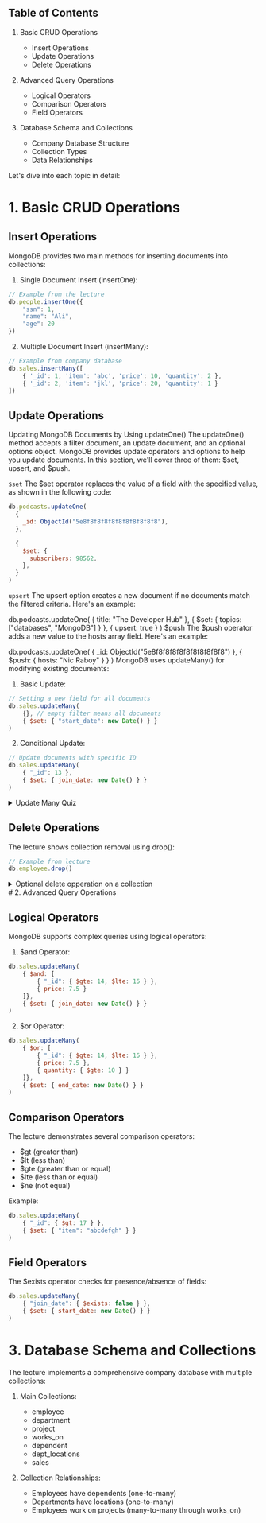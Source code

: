 

## Table of Contents

1. Basic CRUD Operations
   - Insert Operations
   - Update Operations
   - Delete Operations

2. Advanced Query Operations
   - Logical Operators
   - Comparison Operators
   - Field Operators

3. Database Schema and Collections
   - Company Database Structure
   - Collection Types
   - Data Relationships

Let's dive into each topic in detail:

# 1. Basic CRUD Operations

## Insert Operations
MongoDB provides two main methods for inserting documents into collections:

1. Single Document Insert (insertOne):
```javascript
// Example from the lecture
db.people.insertOne({ 
    "ssn": 1, 
    "name": "Ali",
    "age": 20
})
```

2. Multiple Document Insert (insertMany):
```javascript
// Example from company database
db.sales.insertMany([
    { '_id': 1, 'item': 'abc', 'price': 10, 'quantity': 2 },
    { '_id': 2, 'item': 'jkl', 'price': 20, 'quantity': 1 }
])
```

## Update Operations

Updating MongoDB Documents by Using updateOne()
The updateOne() method accepts a filter document, an update document, and an optional options object. MongoDB provides update operators and options to help you update documents. In this section, we'll cover three of them: $set, upsert, and $push.


```$set```
The $set operator replaces the value of a field with the specified value, as shown in the following code:
```javascript
db.podcasts.updateOne(
  {
    _id: ObjectId("5e8f8f8f8f8f8f8f8f8f8f8"),
  },

  {
    $set: {
      subscribers: 98562,
    },
  }
)
```
```upsert```
The upsert option creates a new document if no documents match the filtered criteria. Here's an example:

db.podcasts.updateOne(
  { title: "The Developer Hub" },
  { $set: { topics: ["databases", "MongoDB"] } },
  { upsert: true }
)
$push
The $push operator adds a new value to the hosts array field. Here's an example:

db.podcasts.updateOne(
  { _id: ObjectId("5e8f8f8f8f8f8f8f8f8f8f8") },
  { $push: { hosts: "Nic Raboy" } }
)
MongoDB uses updateMany() for modifying existing documents:

1. Basic Update:
```javascript
// Setting a new field for all documents
db.sales.updateMany(
    {}, // empty filter means all documents
    { $set: { "start_date": new Date() } }
)
```

2. Conditional Update:
```javascript
// Update documents with specific ID
db.sales.updateMany(
    { "_id": 13 },
    { $set: { join_date: new Date() } }
)
```



<details>
<summary> Update Many Quiz</summary>
Three computer science classes, with the class_ids of 377, 259, and 350, have earned 100 extra credit points by competing in a hackathon. You need to update the database so that all students who are in these classes receive extra credit points. Note that you will use the grades collection, which is in the sample_training database.

Which of the following queries will accomplish this goal? (Select one).


A.
```
db.grades.insertMany(
  {
    class_id: {
$in: [ 377, 259, 350 ]
    },
   },
  {
    $push: {
      scores: [ 
{ type : 'extra credit', score: 100 }
]
    }
  }
)
```
B.
```
db.grades.updateMany(
  {
    class_id: {
$in: [ 377, 259, 350 ]
    },
   },
  {
    $push: {
      scores: [ 
{ type : 'extra credit', score: 100 }
]
    }
  }
)
```

C.
```
db.grades.updateOne(
  {
    class_id: {
$in: [ 377, 259, 350 ]
    },
   },
  {
    $push: {
      scores: [ 
{ type : 'extra credit', score: 100 }
]
    }
  }
)
```

D.
```
db.grades.findAndModify(
  {
    class_id: {
$in: [ 377, 259, 350]
    },
   },
  {
    $push: {
      scores: [ 
{ type : 'extra credit', score: 100 }
]
    }
  }
)
```
option (b)

</details>

## Delete Operations
The lecture shows collection removal using drop():
```javascript
// Example from lecture
db.employee.drop()
```

<details>
<summary> Optional delete opperation on a collection</summary>
Deleting Documents in MongoDB
To delete documents, use the deleteOne() or deleteMany() methods. Both methods accept a filter document and an options object.

Delete One Document
The following code shows an example of the deleteOne() method:
```
db.podcasts.deleteOne({ _id: Objectid("6282c9862acb966e76bbf20a") })
```

## Delete Many Documents
The following code shows an example of the deleteMany() method:
```
db.podcasts.deleteMany({category: “crime”})
 ```  
</details>
# 2. Advanced Query Operations

## Logical Operators
MongoDB supports complex queries using logical operators:

1. $and Operator:
```javascript
db.sales.updateMany(
    { $and: [
        { "_id": { $gte: 14, $lte: 16 } },
        { price: 7.5 }
    ]},
    { $set: { join_date: new Date() } }
)
```

2. $or Operator:
```javascript
db.sales.updateMany(
    { $or: [
        { "_id": { $gte: 14, $lte: 16 } },
        { price: 7.5 },
        { quantity: { $gte: 10 } }
    ]},
    { $set: { end_date: new Date() } }
)
```

## Comparison Operators
The lecture demonstrates several comparison operators:

- $gt (greater than)
- $lt (less than)
- $gte (greater than or equal)
- $lte (less than or equal)
- $ne (not equal)

Example:
```javascript
db.sales.updateMany(
    { "_id": { $gt: 17 } },
    { $set: { "item": "abcdefgh" } }
)
```

## Field Operators
The $exists operator checks for presence/absence of fields:
```javascript
db.sales.updateMany(
    { "join_date": { $exists: false } },
    { $set: { start_date: new Date() } }
)
```

# 3. Database Schema and Collections

The lecture implements a comprehensive company database with multiple collections:

1. Main Collections:
   - employee
   - department
   - project
   - works_on
   - dependent
   - dept_locations
   - sales

2. Collection Relationships:
   - Employees have dependents (one-to-many)
   - Departments have locations (one-to-many)
   - Employees work on projects (many-to-many through works_on)

